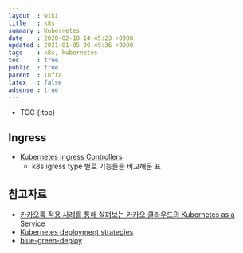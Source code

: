 ```yaml
---
layout  : wiki
title   : k8s
summary : Kubernetes
date    : 2020-02-18 14:45:23 +0900
updated : 2021-01-05 00:49:36 +0900
tags    : k8s, kubernetes
toc     : true
public  : true
parent  : Infra
latex   : false
adsense : true
---
```

* TOC
{:toc}

## Ingress

* [Kubernetes Ingress Controllers](https://docs.google.com/spreadsheets/d/191WWNpjJ2za6-nbG4ZoUMXMpUK8KlCIosvQB0f-oq3k/edit#gid=907731238) 
  * k8s igress type 별로 기능들을 비교해둔 표

## 참고자료 

* [카카오톡 적용 사례를 통해 살펴보는 카카오 클라우드의 Kubernetes as a Service](https://if.kakao.com/2019/program?sessionId=eebbe5ae-0c77-4f52-83af-5818f9fd6c26)
* [Kubernetes deployment strategies](https://github.com/ContainerSolutions/k8s-deployment-strategies)
* [blue-green-deploy](https://codefresh.io/kubernetes-tutorial/blue-green-deploy/) 

